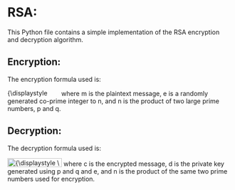 # RSA:
This Python file contains a simple implementation of the RSA encryption and decryption algorithm.

## Encryption:
The encryption formula used is:

<img src="https://wikimedia.org/api/rest_v1/media/math/render/svg/072606d75d31af7b625c573d1514f120a49258df" class="mwe-math-fallback-image-inline" aria-hidden="true" style="vertical-align: -0.338ex; width:15.311ex; height:2.343ex;" alt="{\displaystyle {\boldsymbol {c=m^{e}{\mbox{ mod }}n}}}">
where m is the plaintext message, e is a randomly generated co-prime integer to n, and n is the product of two large prime numbers, p and q.

## Decryption:
The decryption formula used is:

<img src="https://wikimedia.org/api/rest_v1/media/math/render/svg/a592a031a75d3b8ddf7679cfc2c29f8f94f31051" class="mwe-math-fallback-image-inline" aria-hidden="true" style="vertical-align: -0.338ex; width:15.987ex; height:2.676ex;" alt="{\displaystyle \ {\boldsymbol {m=c^{d}{\mbox{ mod }}n}}}">
where c is the encrypted message, d is the private key generated using p and q and e, and n is the product of the same two prime numbers used for encryption.
